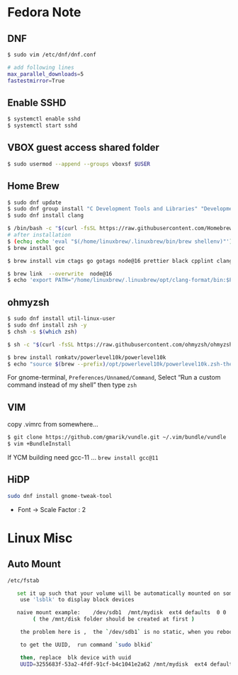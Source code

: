 
# Fedora Note

## DNF

```bash
$ sudo vim /etc/dnf/dnf.conf

# add following lines
max_parallel_downloads=5
fastestmirror=True
```


## Enable SSHD

```bash
$ systemctl enable sshd
$ systemctl start sshd
```

## VBOX guest access shared folder

```bash
$ sudo usermod --append --groups vboxsf $USER
```



## Home Brew

```bash
$ sudo dnf update
$ sudo dnf group install "C Development Tools and Libraries" "Development Tools"
$ sudo dnf install clang
```

```bash
$ /bin/bash -c "$(curl -fsSL https://raw.githubusercontent.com/Homebrew/install/HEAD/install.sh)"
# after installation
$ (echo; echo 'eval "$(/home/linuxbrew/.linuxbrew/bin/brew shellenv)"') >> ~/.profile
$ brew install gcc
```

```bash
$ brew install vim ctags go gotags node@16 prettier black cpplint clang-format rust rustfmt cmake openjdk@17 mono

$ brew link  --overwrite  node@16
$ echo 'export PATH="/home/linuxbrew/.linuxbrew/opt/clang-format/bin:$PATH"' >>  ~/.profile
```

## ohmyzsh

```bash
$ sudo dnf install util-linux-user
$ sudo dnf install zsh -y
$ chsh -s $(which zsh)

$ sh -c "$(curl -fsSL https://raw.githubusercontent.com/ohmyzsh/ohmyzsh/master/tools/install.sh)"

$ brew install romkatv/powerlevel10k/powerlevel10k
$ echo "source $(brew --prefix)/opt/powerlevel10k/powerlevel10k.zsh-theme" >>~/.zshrc
```

For gnome-terminal, `Preferences/Unnamed/Command`, Select “Run a custom command instead of my shell” then type `zsh`

## VIM

copy .vimrc from somewhere...

```bash
$ git clone https://github.com/gmarik/vundle.git ~/.vim/bundle/vundle
$ vim +BundleInstall
```

If YCM building need gcc-11 ...  `brew install gcc@11`




## HiDP

```bash
sudo dnf install gnome-tweak-tool
```

- Font -> Scale Factor : 2

# Linux Misc


## Auto Mount

```bash
/etc/fstab

   set it up such that your volume will be automatically mounted on some server distribution
    use 'lsblk' to display block devices

   naive mount example:    /dev/sdb1  /mnt/mydisk  ext4 defaults  0 0
        ( the /mnt/disk folder should be created at first )

    the problem here is ,  the `/dev/sdb1` is no static, when you reboot your system, it may change. well, that is where the UUID comes to play.

    to get the UUID,  run command `sudo blkid`

    then, replace  blk device with uuid
	UUID=3255683f-53a2-4fdf-91cf-b4c1041e2a62 /mnt/mydisk  ext4 defaults  0 0
```
